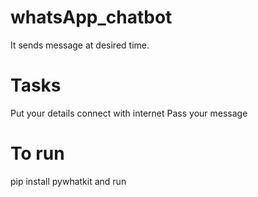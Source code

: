 # whatsApp_chatbot
It sends message at desired time.
# Tasks
Put your details
connect with internet
Pass your message
# To run 
pip install pywhatkit and
run
